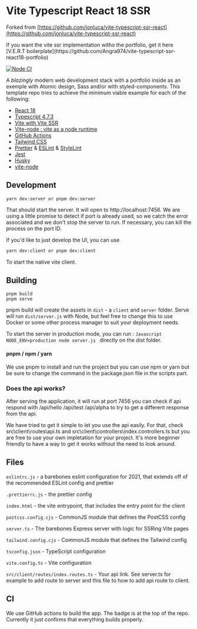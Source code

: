 # Vite Typescript React 18 SSR

Forked from [https://github.com/jonluca/vite-typescript-ssr-react](https://github.com/jonluca/vite-typescript-ssr-react)


<p>If you want the vite ssr implementation witho the portfolio, get it here [V.E.R.T boilerplate](https://github.com/Angra974/vite-typescript-ssr-react18-portfolio)</p>

[![Node CI](https://github.com/Angra974/vite-typescript-ssr-react18-portfolio/actions/workflows/nodejs.yml/badge.svg)](https://github.com/Angra974/vite-typescript-ssr-react18-portfolio/actions/workflows/nodejs.yml)

A _blazingly_ modern web development stack with a portfolio inside as an exemple with Atomic design, Sass and/or with styled-components.
This template repo tries to achieve the minimum viable example for each of the following:

- [React 18](https://reactjs.org/blog/2020/10/20/react-v17.html)
- [Typescript 4.7.3](https://devblogs.microsoft.com/typescript/announcing-typescript-4-7-3-rc/)
- [Vite with Vite SSR](https://vitejs.dev/guide/ssr.html)
- [Vite-node : vite as a node runtime](https://github.com/vitest-dev/vitest/tree/main/packages/vite-node)
- [GitHub Actions](https://github.com/features/actions)
- [Tailwind CSS](https://tailwindui.com/)
- [Prettier](https://prettier.io/) & [ESLint](https://eslint.org/) & [StyleLint](https://stylelint.io)
- [Jest](https://jestjs.io/)
- [Husky](https://typicode.github.io/husky/#/)
- [vite-node](https://github.com/vitest-dev/vitest/tree/main/packages/vite-node)

## Development

```
yarn dev:server or pnpm dev:server
```

That should start the server. It will open to http://localhost:7456.
We are using a little promise to detect if port is already used, so we catch
the error associated and we don't stop the server to run.
If necessary, you can kill the process on the port ID.

If you'd like to just develop the UI, you can use

```bash
yarn dev:client or pnpm dev:client
```

To start the native vite client.

## Building

```
pnpm build
pnpm serve
```

pnpm build will create the assets in `dist` - a `client` and `server` folder.
Serve will run `dist/server.js` with Node,
but feel free to change this to use Docker or some other process manager to suit your deployment needs.

To start the server in production mode,
you can run :
`Javascript NODE_ENV=production node server.js `
directly on the dist folder.

#### pnpm / npm / yarn

We use pnpm to install and run the project but you can use npm or yarn but be sure to change the command in
the package.json file in the scripts part.

### Does the api works?

After serving the application, it will run at port 7456
you can check if api respond with
/api/hello
/api/test
/api/alpha
to try to get a different response from the api.

We have tried to get it simple to let you use the api easily.
For that, check src\client\routes\api.ts and src\client\controllers\index.controllers.ts
but you are free to use your own impletation for your project. It's more beginner friendly to have a way
to get it works without the need to look around.

## Files

`eslintrc.js` - a barebones eslint configuration for 2021, that extends off of the recommended ESLint config and prettier

`.prettierrc.js` - the prettier config

`index.html` - the vite entrypoint, that includes the entry point for the client

`postcss.config.cjs` - CommonJS module that defines the PostCSS config

`server.ts` - The barebones Express server with logic for SSRing Vite pages

`tailwind.config.cjs` - CommonJS module that defines the Tailwind config

`tsconfig.json` - TypeScript configuration

`vite.config.ts` - Vite configuration

`src/client/routes/index.routes.ts` - Your api link. See server.ts for example to add route to server and this file to how to add api route to client.

## CI

We use GitHub actions to build the app. The badge is at the top of the repo. Currently it just confirms that everything builds properly.
